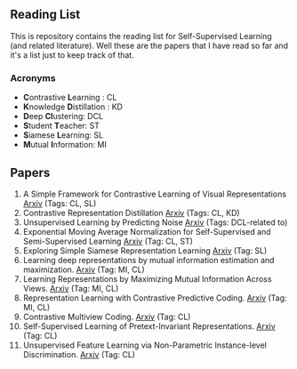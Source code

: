 ## Reading List

This is repository contains the reading list for Self-Supervised Learning (and related literature). Well these are the papers that I have read so far and it's a list just to keep track of that.

### Acronyms

- **C**ontrastive **L**earning : CL
- **K**nowledge **D**istillation : KD 
- **D**eep **Cl**ustering: DCL
- **S**tudent **T**eacher: ST
- **S**iamese **L**earning: SL
- **M**utual **I**nformation: MI

## Papers
1. A Simple Framework for Contrastive Learning of Visual Representations [Arxiv](https://arxiv.org/abs/2002.05709) (Tags: CL, SL)
2. Contrastive Representation Distillation [Arxiv](https://arxiv.org/abs/1910.10699) (Tags: CL, KD)
3. Unsupervised Learning by Predicting Noise [Arxiv](https://arxiv.org/abs/1704.05310) (Tags: DCL-related to)
4. Exponential Moving Average Normalization for Self-Supervised and Semi-Supervised Learning [Arxiv](https://arxiv.org/abs/2101.08482) (Tag: CL, ST)
5. Exploring Simple Siamese Representation Learning [Arxiv](https://arxiv.org/abs/2011.10566) (Tag: SL)
6. Learning deep representations by mutual information estimation and maximization. [Arxiv](https://arxiv.org/abs/1808.06670) (Tag: MI, CL)
7. Learning Representations by Maximizing Mutual Information Across Views. [Arxiv](https://arxiv.org/abs/1906.00910) (Tag: MI, CL)
8. Representation Learning with Contrastive Predictive Coding. [Arxiv](https://arxiv.org/pdf/1807.03748.pdf) (Tag: MI, CL)
11. Contrastive Multiview Coding. [Arxiv](https://arxiv.org/abs/1906.05849) (Tag: CL)
12. Self-Supervised Learning of Pretext-Invariant Representations. [Arxiv](https://arxiv.org/pdf/1912.01991v1.pdf) (Tag: CL)
13. Unsupervised Feature Learning via Non-Parametric Instance-level Discrimination. [Arxiv](https://arxiv.org/abs/1805.01978) (Tag: CL)




